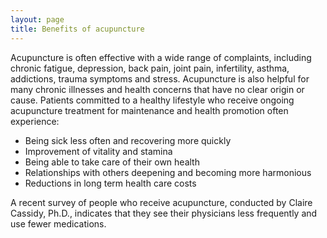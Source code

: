 ```yaml
---
layout: page
title: Benefits of acupuncture
---
```


Acupuncture is often effective with a wide range of complaints, including
chronic fatigue, depression, back pain, joint pain, infertility, asthma,
addictions, trauma symptoms and stress. Acupuncture is also helpful for many
chronic illnesses and health concerns that have no clear origin or cause.
Patients committed to a healthy lifestyle who receive ongoing acupuncture
treatment for maintenance and health promotion often experience:

 * Being sick less often and recovering more quickly
 * Improvement of vitality and stamina
 * Being able to take care of their own health
 * Relationships with others deepening and becoming more harmonious
 * Reductions in long term health care costs

A recent survey of people who receive acupuncture, conducted by Claire
Cassidy, Ph.D., indicates that they see their physicians less frequently and
use fewer  medications.
